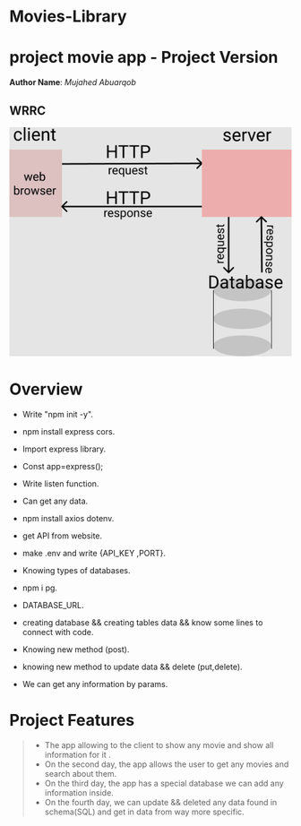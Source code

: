# Movies-Library

# project movie app - Project Version

**Author Name**:  *Mujahed Abuarqob*

## WRRC

![WRRC](/wrrc.png)

# Overview

* Write "npm init -y".
* npm install express cors.
* Import express library.
* Const app=express();
* Write listen function.
* Can get any data.
* npm install axios dotenv.
* get API from website.
* make .env and write {API_KEY ,PORT}.
* Knowing types of databases.
* npm i pg.
* DATABASE_URL.
* creating database && creating tables data && know some lines to connect with code.

* Knowing new method (post).
* knowing new method to update data && delete (put,delete).
* We can get any information by params.

# Project Features

> * The app allowing to the client to show any movie and show all information for it .
> * On the second day, the app allows the user to get any movies and search about them. 
> * On the third day, the app has a special database we can add any information inside.
> * On the fourth day,  we can update && deleted any data found in schema(SQL) and get in data from way more specific.